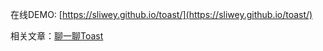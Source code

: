 在线DEMO: [https://sliwey.github.io/toast/](https://sliwey.github.io/toast/)

相关文章：[聊一聊Toast](https://github.com/sliwey/blog/issues/4)